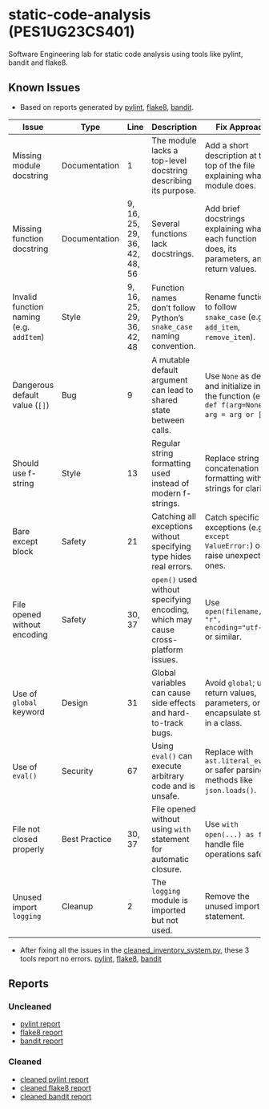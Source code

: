 # static-code-analysis (PES1UG23CS401)

Software Engineering lab for static code analysis using tools like pylint, bandit and flake8.

## Known Issues

- Based on reports generated by [pylint](./reports/uncleaned/pylint_report.txt),
[flake8](./reports/uncleaned/flake8_report.txt),
[bandit](./reports/uncleaned/bandit_report.txt).

| Issue     | Type      | Line      | Description | Fix Approach |
|-----------|-----------|-----------|-------------|--------------|
| Missing module docstring | Documentation | 1 | The module lacks a top-level docstring describing its purpose. | Add a short description at the top of the file explaining what the module does. |
| Missing function docstring | Documentation | 9, 16, 25, 29, 36, 42, 48, 56 | Several functions lack docstrings. | Add brief docstrings explaining what each function does, its parameters, and return values. |
| Invalid function naming (e.g. `addItem`) | Style | 9, 16, 25, 29, 36, 42, 48 | Function names don’t follow Python’s `snake_case` naming convention. | Rename functions to follow `snake_case` (e.g., `add_item`, `remove_item`). |
| Dangerous default value (`[]`) | Bug | 9 | A mutable default argument can lead to shared state between calls. | Use `None` as default and initialize inside the function (e.g., `def f(arg=None): arg = arg or []`). |
| Should use f-string | Style | 13 | Regular string formatting used instead of modern f-strings. | Replace string concatenation or `%` formatting with f-strings for clarity. |
| Bare except block | Safety | 21 | Catching all exceptions without specifying type hides real errors. | Catch specific exceptions (e.g., `except ValueError:`) or re-raise unexpected ones. |
| File opened without encoding | Safety | 30, 37 | `open()` used without specifying encoding, which may cause cross-platform issues. | Use `open(filename, "r", encoding="utf-8")` or similar. |
| Use of `global` keyword | Design | 31 | Global variables can cause side effects and hard-to-track bugs. | Avoid `global`; use return values, parameters, or encapsulate state in a class. |
| Use of `eval()` | Security | 67 | Using `eval()` can execute arbitrary code and is unsafe. | Replace with `ast.literal_eval()` or safer parsing methods like `json.loads()`. |
| File not closed properly | Best Practice | 30, 37 | File opened without using `with` statement for automatic closure. | Use `with open(...) as f:` to handle file operations safely. |
 Unused import `logging` | Cleanup | 2 | The `logging` module is imported but not used. | Remove the unused import statement. |

- After fixing all the issues in the [cleaned_inventory_system.py](./src/cleaned_inventory_system.py),
these 3 tools report no errors. [pylint](./reports/cleaned/cleaned_pylint_report.txt),
[flake8](./reports/cleaned/cleaned_flake8_report.txt),
[bandit](./reports/cleaned/cleaned_bandit_report.txt) 


## Reports

### Uncleaned
- [pylint report](./reports/uncleaned/pylint_report.txt)
- [flake8 report](./reports/uncleaned/flake8_report.txt)
- [bandit report](./reports/uncleaned/bandit_report.txt)

### Cleaned
- [cleaned pylint report](./reports/cleaned/cleaned_pylint_report.txt)
- [cleaned flake8 report](./reports/cleaned/cleaned_flake8_report.txt)
- [cleaned bandit report](./reports/cleaned/cleaned_bandit_report.txt)
